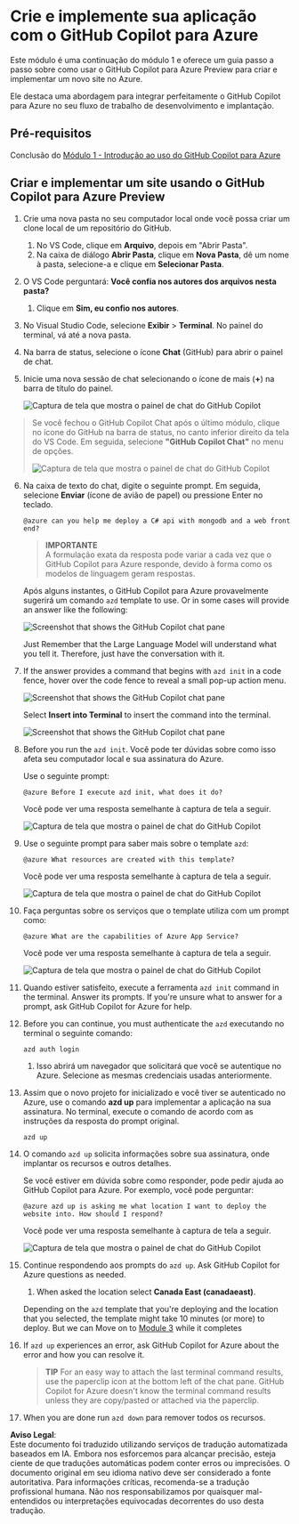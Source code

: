 # Crie e implemente sua aplicação com o GitHub Copilot para Azure

Este módulo é uma continuação do módulo 1 e oferece um guia passo a passo sobre como usar o GitHub Copilot para Azure Preview para criar e implementar um novo site no Azure.

Ele destaca uma abordagem para integrar perfeitamente o GitHub Copilot para Azure no seu fluxo de trabalho de desenvolvimento e implantação.

## Pré-requisitos

Conclusão do [Módulo 1 - Introdução ao uso do GitHub Copilot para Azure](./01-Getting-Started-with-GitHub-Copilot-for-Azure.md)

## Criar e implementar um site usando o GitHub Copilot para Azure Preview

1. Crie uma nova pasta no seu computador local onde você possa criar um clone local de um repositório do GitHub.
    1. No VS Code, clique em **Arquivo**, depois em "Abrir Pasta".
    1. Na caixa de diálogo **Abrir Pasta**, clique em **Nova Pasta**, dê um nome à pasta, selecione-a e clique em **Selecionar Pasta**.

1. O VS Code perguntará: **Você confia nos autores dos arquivos nesta pasta?**
    1. Clique em **Sim, eu confio nos autores**.

1. No Visual Studio Code, selecione **Exibir** > **Terminal**. No painel do terminal, vá até a nova pasta.

1. Na barra de status, selecione o ícone **Chat** (GitHub) para abrir o painel de chat.

1. Inicie uma nova sessão de chat selecionando o ícone de mais (**+**) na barra de título do painel.

   ![Captura de tela que mostra o painel de chat do GitHub Copilot](../../../06-Using-GitHub-Copilot-for-Azure-to-Deploy-to-Cloud/images/mod2-CopilotChat.png "Iniciar uma nova sessão de chat")

> Se você fechou o GitHub Copilot Chat após o último módulo, clique no ícone do GitHub na barra de status, no canto inferior direito da tela do VS Code. Em seguida, selecione **"GitHub Copilot Chat"** no menu de opções.
>
> ![Captura de tela que mostra o painel de chat do GitHub Copilot](../../../06-Using-GitHub-Copilot-for-Azure-to-Deploy-to-Cloud/images/mod2-CopilotChat-2.png "Iniciar uma nova sessão de chat")

6. Na caixa de texto do chat, digite o seguinte prompt. Em seguida, selecione **Enviar** (ícone de avião de papel) ou pressione Enter no teclado.

   ```prompt
   @azure can you help me deploy a C# api with mongodb and a web front end?
   ```

    > **IMPORTANTE**  
A formulação exata da resposta pode variar a cada vez que o GitHub Copilot para Azure responde, devido à forma como os modelos de linguagem geram respostas.

   Após alguns instantes, o GitHub Copilot para Azure provavelmente sugerirá um comando `azd` template to use.  Or in some cases will provide an answer like the following:

    ![Screenshot that shows the GitHub Copilot chat pane](../../../06-Using-GitHub-Copilot-for-Azure-to-Deploy-to-Cloud/images/mod2-CopilotChat-3.png "Screenshot that shows a response from GitHub Copilot for Azure with instructions for using a template to create a website in Azure.")

    Just Remember that the Large Language Model will understand what you tell it.  Therefore, just have the conversation with it.

1. If the answer provides a command that begins with `azd init` in a code fence, hover over the code fence to reveal a small pop-up action menu.

    ![Screenshot that shows the GitHub Copilot chat pane](../../../06-Using-GitHub-Copilot-for-Azure-to-Deploy-to-Cloud/images/mod2-CopilotChat-4.png "Screenshot that shows a pop-up menu with an option to insert a code-fenced command into the Visual Studio Code terminal.")

    Select **Insert into Terminal** to insert the command into the terminal.

    ![Screenshot that shows the GitHub Copilot chat pane](../../../06-Using-GitHub-Copilot-for-Azure-to-Deploy-to-Cloud/images/mod2-CopilotChat-5.png "Screenshot that shows the Visual Studio Code terminal after insertion of a code-fenced command.")

1. Before you run the `azd init`. Você pode ter dúvidas sobre como isso afeta seu computador local e sua assinatura do Azure.

   Use o seguinte prompt:

   ```prompt
   @azure Before I execute azd init, what does it do?
   ```

   Você pode ver uma resposta semelhante à captura de tela a seguir.

   ![Captura de tela que mostra o painel de chat do GitHub Copilot](../../../06-Using-GitHub-Copilot-for-Azure-to-Deploy-to-Cloud/images/mod2-CopilotChat-6.png "Captura de tela que mostra uma resposta do GitHub Copilot para Azure explicando o que o comando de inicialização faz.")

1. Use o seguinte prompt para saber mais sobre o template `azd`:

   ```prompt
   @azure What resources are created with this template?
   ```

   Você pode ver uma resposta semelhante à captura de tela a seguir.

    ![Captura de tela que mostra o painel de chat do GitHub Copilot](../../../06-Using-GitHub-Copilot-for-Azure-to-Deploy-to-Cloud/images/mod2-CopilotChat-7.png "Captura de tela que mostra uma resposta do GitHub Copilot para Azure explicando os recursos criados pelo template sugerido.")

1. Faça perguntas sobre os serviços que o template utiliza com um prompt como:

   ```prompt
   @azure What are the capabilities of Azure App Service?
   ```

   Você pode ver uma resposta semelhante à captura de tela a seguir.

    ![Captura de tela que mostra o painel de chat do GitHub Copilot](../../../06-Using-GitHub-Copilot-for-Azure-to-Deploy-to-Cloud/images/mod2-CopilotChat-8.png "Captura de tela que mostra uma resposta do GitHub Copilot para Azure explicando as capacidades do Azure App Service.")

1. Quando estiver satisfeito, execute a ferramenta `azd init` command in the terminal. Answer its prompts. If you're unsure what to answer for a prompt, ask GitHub Copilot for Azure for help.

1. Before you can continue, you must authenticate the `azd` executando no terminal o seguinte comando:

    ```cmd
    azd auth login
    ```

    1. Isso abrirá um navegador que solicitará que você se autentique no Azure. Selecione as mesmas credenciais usadas anteriormente.

1. Assim que o novo projeto for inicializado e você tiver se autenticado no Azure, use o comando **azd up** para implementar a aplicação na sua assinatura. No terminal, execute o comando de acordo com as instruções da resposta do prompt original.

    ```
    azd up
    ```

1. O comando `azd up` solicita informações sobre sua assinatura, onde implantar os recursos e outros detalhes.

    Se você estiver em dúvida sobre como responder, pode pedir ajuda ao GitHub Copilot para Azure. Por exemplo, você pode perguntar:

    ```prompt
    @azure azd up is asking me what location I want to deploy the website into. How should I respond?
    ```

    Você pode ver uma resposta semelhante à captura de tela a seguir.

    ![Captura de tela que mostra o painel de chat do GitHub Copilot](../../../06-Using-GitHub-Copilot-for-Azure-to-Deploy-to-Cloud/images/mod2-CopilotChat-9.png "Captura de tela que mostra uma resposta do GitHub Copilot para Azure explicando o que são as localizações do Azure e como escolher uma.")

5. Continue respondendo aos prompts do `azd up`. Ask GitHub Copilot for Azure questions as needed.

    1. When asked the location select **Canada East (canadaeast)**.

    Depending on the `azd` template that you're deploying and the location that you selected, the template might take 10 minutes (or more) to deploy. But we can Move on to [Module 3](./03-Get-Answers-to-your-Questions-about-Azure-Services-and-Resources.md) while it completes

1. If `azd up` experiences an error, ask GitHub Copilot for Azure about the error and how you can resolve it.

    > **TIP**
    > For an easy way to attach the last terminal command results, use the paperclip icon at the bottom left of the chat pane. GitHub Copilot for Azure doesn't know the terminal command results unless they are copy/pasted or attached via the paperclip.


1. When you are done run `azd down` para remover todos os recursos.

**Aviso Legal**:  
Este documento foi traduzido utilizando serviços de tradução automatizada baseados em IA. Embora nos esforcemos para alcançar precisão, esteja ciente de que traduções automáticas podem conter erros ou imprecisões. O documento original em seu idioma nativo deve ser considerado a fonte autoritativa. Para informações críticas, recomenda-se a tradução profissional humana. Não nos responsabilizamos por quaisquer mal-entendidos ou interpretações equivocadas decorrentes do uso desta tradução.